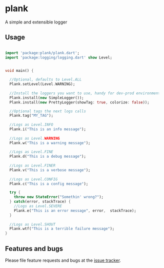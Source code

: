 # plank

A simple and extensible logger

## Usage

```dart

import 'package:plank/plank.dart';
import 'package:logging/logging.dart' show Level;


void main() {
  
  //Optional, defaults to Level.ALL
  Plank.setLevel(Level.WARNING);
  
  //Install the loggers you want to use, handy for dev-prod environments
  Plank.install(new SimpleLogger());
  Plank.install(new PrettyLogger(showTag: true, colorize: false));

  //Optional tags the next logs calls
  Plank.tag("MY_TAG");
  
  //Logs as Level.INFO
  Plank.i("This is an info message");
  
  //Logs as Level.WARNING
  Plank.w("This is a warning message");
  
  //Logs as Level.FINE
  Plank.d("This is a debug message");
  
  //Logs as Level.FINER
  Plank.v("This is a verbose message");
  
  //Logs as Level.CONFIG
  Plank.c("This is a config message");

  try {
    throw new StateError("Somethin' wrong?");
  } catch(error, stackTrace) {
    //Logs as Level.SEVERE
    Plank.e("This is an error message", error,  stackTrace);
  }
  
  //Logs as Level.SHOUT
  Plank.wtf("This is a terrible failure message");
}


```

## Features and bugs

Please file feature requests and bugs at the [issue tracker][tracker].

[tracker]: https://github.com/andresaraujo/plank/issues
